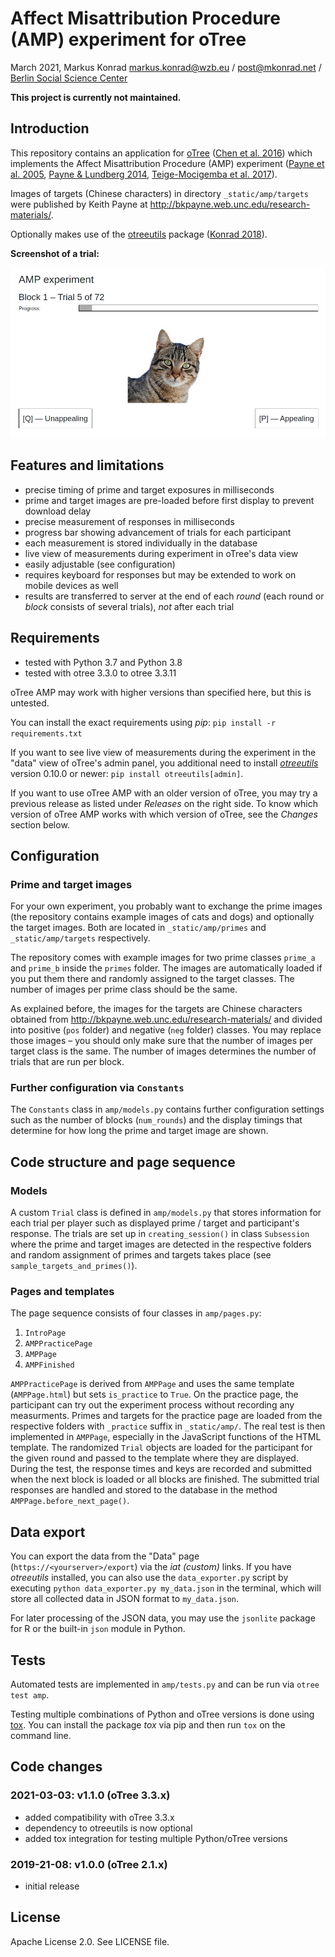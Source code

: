 # Affect Misattribution Procedure (AMP) experiment for oTree

March 2021, Markus Konrad <markus.konrad@wzb.eu> / <post@mkonrad.net> / [Berlin Social Science Center](https://wzb.eu)

**This project is currently not maintained.**

## Introduction

This repository contains an application for [oTree](http://www.otree.org/) ([Chen et al. 2016](http://dx.doi.org/10.1016/j.jbef.2015.12.001)) which implements the Affect Misattribution Procedure (AMP) experiment ([Payne et al. 2005](https://doi.org/10.1037/0022-3514.89.3.277), [Payne & Lundberg 2014](https://doi.org/10.1111/spc3.12148), [Teige-Mocigemba et al. 2017](https://doi.org/10.1027/1618-3169/a000364)).

Images of targets (Chinese characters) in directory `_static/amp/targets` were published by Keith Payne at http://bkpayne.web.unc.edu/research-materials/.

Optionally makes use of the [otreeutils](https://github.com/WZBSocialScienceCenter/otreeutils) package ([Konrad 2018](https://doi.org/10.1016/j.jbef.2018.10.006)).

**Screenshot of a trial:**

![look, a cat](_doc_imgs/trial-screenshot.png)

## Features and limitations

- precise timing of prime and target exposures in milliseconds
- prime and target images are pre-loaded before first display to prevent download delay
- precise measurement of responses in milliseconds
- progress bar showing advancement of trials for each participant 
- each measurement is stored individually in the database
- live view of measurements during experiment in oTree's data view 
- easily adjustable (see configuration)
- requires keyboard for responses but may be extended to work on mobile devices as well
- results are transferred to server at the end of each *round* (each round or *block* consists of several trials), *not* after each trial

## Requirements

- tested with Python 3.7 and Python 3.8
- tested with otree 3.3.0 to otree 3.3.11

oTree AMP may work with higher versions than specified here, but this is untested. 

You can install the exact requirements using *pip*: `pip install -r requirements.txt`

If you want to see live view of measurements during the experiment in the "data" view of oTree's admin panel, you additional need to install *[otreeutils](https://github.com/WZBSocialScienceCenter/otreeutils)* version 0.10.0 or newer: `pip install otreeutils[admin]`.

If you want to use oTree AMP with an older version of oTree, you may try a previous release as listed under *Releases* on the right side. To know which version of oTree AMP works with which version of oTree, see the *Changes* section below.

## Configuration

### Prime and target images

For your own experiment, you probably want to exchange the prime images (the repository contains example images of cats and dogs) and optionally the target images. Both are located in `_static/amp/primes` and `_static/amp/targets` respectively.  

The repository comes with example images for two prime classes `prime_a` and `prime_b` inside the `primes` folder. The images are automatically loaded if you put them there and randomly assigned to the target classes. The number of images per prime class should be the same.

As explained before, the images for the targets are Chinese characters obtained from http://bkpayne.web.unc.edu/research-materials/ and divided into positive (`pos` folder) and negative (`neg` folder) classes. You may replace those images – you should only make sure that the number of images per target class is the same. The number of images determines the number of trials that are run per block.

### Further configuration via `Constants`

The `Constants` class in `amp/models.py` contains further configuration settings such as the number of blocks (`num_rounds`) and the display timings that determine for how long the prime and target image are shown. 


## Code structure and page sequence

### Models

A custom `Trial` class is defined in `amp/models.py` that stores information for each trial per player such as displayed prime / target and participant's response. The trials are set up in `creating_session()` in class `Subsession` where the prime and target images are detected in the respective folders and random assignment of primes and targets takes place (see `sample_targets_and_primes()`). 

### Pages and templates

The page sequence consists of four classes in `amp/pages.py`:

1. `IntroPage`
2. `AMPPracticePage`
3. `AMPPage`
4. `AMPFinished`

`AMPPracticePage` is derived from `AMPPage` and uses the same template (`AMPPage.html`) but sets `is_practice` to `True`. On the practice page, the participant can try out the experiment process without recording any measurments. Primes and targets for the practice page are loaded from the respective folders with `_practice` suffix in `_static/amp/`. The real test is then implemented in `AMPPage`, especially in the JavaScript functions of the HTML template. The randomized `Trial` objects are loaded for the participant for the given round and passed to the template where they are displayed. During the test, the response times and keys are recorded and submitted when the next block is loaded or all blocks are finished. The submitted trial responses are handled and stored to the database in the method `AMPPage.before_next_page()`.

## Data export

You can export the data from the "Data" page (`https://<yourserver>/export`) via the *iat (custom)* links. If you have *otreeutils* installed, you can also use the `data_exporter.py` script by executing `python data_exporter.py my_data.json` in the terminal, which will store all collected data in JSON format to `my_data.json`.

For later processing of the JSON data, you may use the `jsonlite` package for R or the built-in `json` module in Python.

## Tests

Automated tests are implemented in `amp/tests.py` and can be run via `otree test amp`.

Testing multiple combinations of Python and oTree versions is done using [tox](https://tox.readthedocs.io/). You can install the package *tox* via pip and then run `tox` on the command line.

## Code changes

### 2021-03-03: v1.1.0 (oTree 3.3.x)

- added compatibility with oTree 3.3.x
- dependency to otreeutils is now optional
- added tox integration for testing multiple Python/oTree versions

### 2019-21-08: v1.0.0 (oTree 2.1.x)

- initial release

## License

Apache License 2.0. See LICENSE file.
